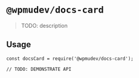 # `@wpmudev/docs-card`

> TODO: description

## Usage

```
const docsCard = require('@wpmudev/docs-card');

// TODO: DEMONSTRATE API
```
